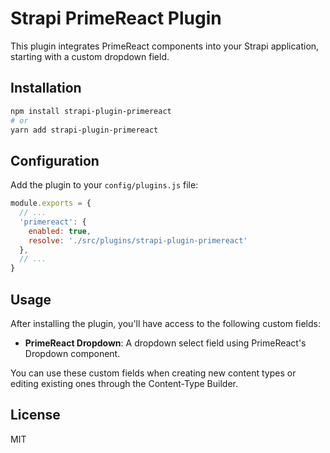 
# Strapi PrimeReact Plugin

This plugin integrates PrimeReact components into your Strapi application, starting with a custom dropdown field.

## Installation

```bash
npm install strapi-plugin-primereact
# or
yarn add strapi-plugin-primereact
```

## Configuration

Add the plugin to your `config/plugins.js` file:

```js
module.exports = {
  // ...
  'primereact': {
    enabled: true,
    resolve: './src/plugins/strapi-plugin-primereact'
  },
  // ...
}
```

## Usage

After installing the plugin, you'll have access to the following custom fields:

- **PrimeReact Dropdown**: A dropdown select field using PrimeReact's Dropdown component.

You can use these custom fields when creating new content types or editing existing ones through the Content-Type Builder.

## License

MIT
